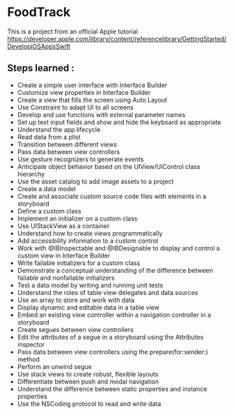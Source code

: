 # FoodTrack

This is a project from an official Apple tutorial
https://developer.apple.com/library/content/referencelibrary/GettingStarted/DevelopiOSAppsSwift

## Steps learned :

* Create a simple user interface with Interface Builder
* Customize view properties in Interface Builder
* Create a view that fills the screen using Auto Layout
* Use Constraint to adapt UI to all screens
* Develop and use functions with external parameter names
* Set up text input fields and show and hide the keyboard as appropriate
* Understand the app lifecycle
* Read data from a plist
* Transition between different views
* Pass data between view controllers
* Use gesture recognizers to generate events
* Anticipate object behavior based on the UIView/UIControl class hierarchy
* Use the asset catalog to add image assets to a project
* Create a data model
* Create and associate custom source code files with elements in a storyboard
* Define a custom class
* Implement an initializer on a custom class
* Use UIStackView as a container
* Understand how to create views programmatically
* Add accessibility information to a custom control
* Work with @IBInspectable and @IBDesignable to display and control a custom view in Interface Builder
* Write failable initializers for a custom class
* Demonstrate a conceptual understanding of the difference between failable and nonfailable initializers
* Test a data model by writing and running unit tests
* Understand the roles of table view delegates and data sources
* Use an array to store and work with data
* Display dynamic and editable data in a table view
* Embed an existing view controller within a navigation controller in a storyboard
* Create segues between view controllers
* Edit the attributes of a segue in a storyboard using the Attributes inspector
* Pass data between view controllers using the prepare(for:sender:) method
* Perform an unwind segue
* Use stack views to create robust, flexible layouts
* Differentiate between push and modal navigation
* Understand the difference between static properties and instance properties
* Use the NSCoding protocol to read and write data
